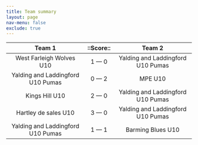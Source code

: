 ```yaml
---
title: Team summary
layout: page
nav-menu: false
exclude: true
---
```




|              Team 1               |  ::Score::  |              Team 2               |
|:---------------------------------:|:-----------:|:---------------------------------:|
|     West Farleigh Wolves U10      | 1 &mdash; 0 | Yalding and Laddingford U10 Pumas |
| Yalding and Laddingford U10 Pumas | 0 &mdash; 2 |              MPE U10              |
|          Kings Hill U10           | 2 &mdash; 0 | Yalding and Laddingford U10 Pumas |
|       Hartley de sales U10        | 3 &mdash; 0 | Yalding and Laddingford U10 Pumas |
| Yalding and Laddingford U10 Pumas | 1 &mdash; 1 |         Barming Blues U10         |

 <br /><br /><br />